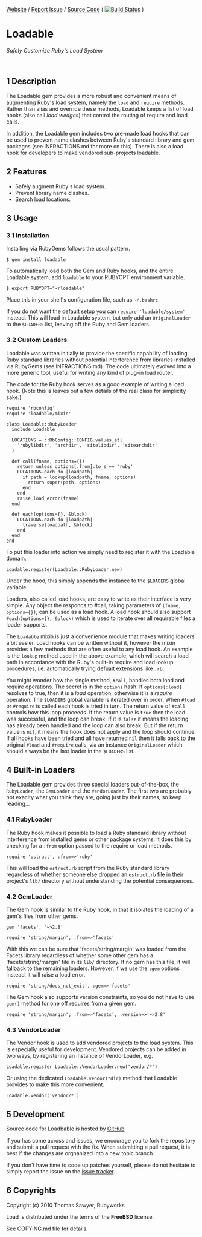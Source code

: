 [Website](http://github.com/rubyworks/loadable) /
[Report Issue](http://github.com/rubyworks/loadable/issues) /
[Source Code](http://github.com/rubyworks/loadable)
( [![Build Status](https://secure.travis-ci.org/rubyworks/loadable.png)](http://travis-ci.org/rubyworks/loadable) )

# Loadable

*Safely Customize Ruby's Load System*

<br/>

## 1 Description

The Loadable gem provides a more robust and convenient means of augmenting
Ruby's load system, namely the `load` and `require` methods. Rather than
alias and override these methods, Loadable keeps a list of load hooks
(also call *load wedges*) that control the routing of require and load calls.

In addition, the Loadable gem includes two pre-made load hooks that can be
used to prevent name clashes between Ruby's standard library and gem packages
(see INFRACTIONS.md for more on this). There is also a load hook for
developers to make vendored sub-projects loadable.


## 2 Features

* Safely augment Ruby's load system.
* Prevent library name clashes.
* Search load locations.


## 3 Usage

### 3.1 Installation

Installing via RubyGems follows the usual pattern.

    $ gem install loadable

To automatically load both the Gem and Ruby hooks, and the entire Loadable
system, add `loadable` to your RUBYOPT environment variable.

    $ export RUBYOPT="-rloadable"

Place this in your shell's configuration file, such as `~/.bashrc`.

If you do not want the default setup you can `require 'loadable/system'` instead.
This will load in Loadable system, but only add an `OriginalLoader` to the
`$LOADERS` list, leaving off the Ruby and Gem loaders.

### 3.2 Custom Loaders

Loadable was written initially to provide the specific capability of loading
Ruby standard libraries without potential interference from libraries
installed via RubyGems (see INFRACTIONS.md). The code ultimately evolved
into a more generic tool, useful for writing any kind of plug-in load
router. 

The code for the Ruby hook serves as a good example of writing a load hook.
(Note this is leaves out a few details of the real class for simplicity sake.)

    require 'rbconfig'
    require 'loadable/mixin'

    class Loadable::RubyLoader
      include Loadable

      LOCATIONS = ::RbConfig::CONFIG.values_at(
        'rubylibdir', 'archdir', 'sitelibdir', 'sitearchdir'
      )

      def call(fname, options={})
        return unless options[:from].to_s == 'ruby'
        LOCATIONS.each do |loadpath|
          if path = lookup(loadpath, fname, options)
            return super(path, options)
          end
        end
        raise_load_error(fname)
      end

      def each(options={}, &block)
        LOCATIONS.each do |loadpath|
          traverse(loadpath, &block)
        end
      end
    end

To put this loader into action we simply need to register it with the Loadable 
domain.

    Loadable.register(Loadable::RubyLoader.new)

Under the hood, this simply appends the instance to the `$LOADERS` global variable.

Loaders, also called load hooks, are easy to write as their interface is very
simple. Any object the responds to #call, taking parameters of 
<code>(fname, options={})</code>, can be used as a load hook. A load hook
should also support `#each(options={}, &block)` which is used to iterate over
all requirable files a loader supports.

The `Loadable` mixin is just a convenience module that makes writing loaders
a bit easier. Load hooks can be written without it, however the mixin
provides a few methods that are often useful to any load hook. An example is
the `lookup` method used in the above example, which will search a
load path in accordance with the Ruby's built-in require and load lookup
procedures, i.e. automatically trying defualt extensions like `.rb`.

You might wonder how the single method, `#call`, handles both load and require
operations. The secret is in the `options` hash. If <code>options[:load]</code>
resolves to true, then it is a *load* operation, otherwise it is a *require*
operation. The `$LOADERS` global variable is iterated over in order.
When `#load` or `#require` is called each hook is tried in turn. The return
value of `#call` controls how this loop proceeds. If the return value is `true`
then the load was successful, and the loop can break. If it is `false` it means
the loading has already been handled and the loop can also break. But if the
return value is `nil`, it means the hook does not apply and the loop should
continue. If all hooks have been tried and all have returned `nil` then it
falls back to the original `#load` and `#require` calls, via an instance
`OriginalLoader` which should always be the last loader in the `$LOADERS` list.


## 4 Built-in Loaders

The Loadable gem provides three special loaders out-of-the-box, the `RubyLoader`,
the `GemLoader` and the `VendorLoader`. The first two are probably not exaclty
what you think they are, going just by their names, so keep reading...

### 4.1 RubyLoader

The Ruby hook makes it possible to load a Ruby standard library without
interference from installed gems or other package systems. It does this by 
checking for a `:from` option passed to the require or load methods.

    require 'ostruct', :from=>'ruby'

This will load the `ostruct.rb` script from the Ruby standard library regardless
of whether someone else dropped an `ostruct.rb` file in their project's `lib/`
directory without understanding the potential consequences.

### 4.2 GemLoader

The Gem hook is similar to the Ruby hook, in that it isolates the loading
of a gem's files from other gems.

    gem 'facets', '~>2.8'

    require 'string/margin', :from=>'facets'

With this we can be sure that 'facets/string/margin' was loaded from the Facets
library regardless of whether some other gem has a 'facets/string/margin' file
in its `lib/` directory. If no gem has this file, it will fallback to the 
remaining loaders. However, if we use the `:gem` options instead, it will 
raise a load error.

    require 'string/does_not_exit', :gem=>'facets'

The Gem hook also supports version constraints, so you do not have to use 
`gem()` method for one off requires from a given gem.

    require 'string/margin', :from=>'facets', :version=>'~>2.8'

### 4.3 VendorLoader

The Vendor hook is used to add vendored projects to the load system.
This is especially useful for development. Vendored projects can be added
in two ways, by registering an instance of VendorLoader, e.g.

    Loadable.register Loadable::VendorLoader.new('vendor/*')

Or using the dedicated `Loadable.vendor(*dir)` method that Loadable provides
to make this more convenient.

    Loadable.vendor('vendor/*')


## 5 Development

Source code for Loadbable is hosted by [GitHub](http://github.com/rubyworks/loadable).

If you has come across and issues, we encourage you to fork the repository and 
submit a pull request with the fix. When submitting a pull request, it is best
if the changes are orgnanized into a new topic branch.

If you don't have time to code up patches yourself, please do not hesitate to
simply report the issue on the [issue tracker](http://github.com/rubyworks/loadable/issues).


## 6 Copyrights

Copyright (c) 2010 Thomas Sawyer, Rubyworks

Load is distributed under the terms of the **FreeBSD** license.

See COPYING.md file for details.

